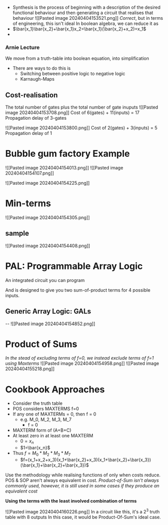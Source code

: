 - Synthesis is the process of beginning with a description of the desired functional behaviour and then generating a circuit that realises that behaviour
![[Pasted image 20240404153521.png]]
*Correct*, but in terms of engineering, this isn't ideal
In boolean algebra, we can reduce it as
- $\bar{x_1}\bar{x_2}+\bar{x_1}x_2=\bar{x_1}(\bar{x_2}+x_2)=x_1$
- 
### Arnie Lecture
We move from a truth-table into boolean equation, into simplification
- There are ways to do this is 
	- Switching between positive logic to negative logic
	- Karnaugh-Maps
## Cost-realisation
The total number of gates plus the total number of gate inuputs
![[Pasted image 20240404153708.png]]
Cost of
6(gates) + 11(inputs) = 17
Propagation delay of 3-gates

![[Pasted image 20240404153800.png]]
Cost of
2(gates) + 3(inputs) = 5
Propagation delay of 1 

# Bubble gum factory Example
![[Pasted image 20240404154013.png]]
![[Pasted image 20240404154107.png]]

![[Pasted image 20240404154225.png]]
# Min-terms
![[Pasted image 20240404154305.png]]
## sample
![[Pasted image 20240404154408.png]]
# PAL: Programmable Array Logic
An integrated circuit you can program

And is designed to give you two sum-of-product terms for 4 possible inputs.
## Generic Array Logic: GALs

--
![[Pasted image 20240404154852.png]]
# Product of Sums
*In the stead of excluding terms of f=0, we instead exclude terms of f=1 using Maxterms*
![[Pasted image 20240404154958.png]]
![[Pasted image 20240404155218.png]]
# Cookbook Approaches
- Consider the truth table
- POS considers MAXTERMS f=0
- If any one of MAXTERMs = 0, then f = 0
	- e.g. M_0, M_2, M_3, M_7
		- f = 0
- MAXTERM form of (A+B+C)
- At least zero in at least one MAXTERM
	- $0 = x_n$
	- $1=\bar{x_n}$
- Thus $f = M_0*M_2*M_3*M_7$
	- $f=(x_1+x_2+x_3)(x_1+\bar{x_2}+x_3)(x_1+\bar{x_2}+\bar{x_3})(\bar{x_1}+\bar{x_2}+\bar{x_3})$

Use the methodology while realising functions of only when costs reduce.
	POS & SOP aren't always equivalent in cost.
*Product-of-Sum isn't always commonly used, however, it is still used in some cases if they produce an equivalent cost*

**Using the terms with the least involved combination of terms**

![[Pasted image 20240404160226.png]]
In a circuit like this, it's a $2^3$ truth table with 8 outputs
In this case, it would be Product-Of-Sum's ideal case.